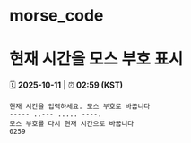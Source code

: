 # morse_code
# 현재 시간을 모스 부호 표시
<!-- MORSE_TIME_START -->
🗓️ **2025-10-11** | ⏰ **02:59 (KST)**

```
현재 시간을 입력하세요. 모스 부호로 바꿉니다
----- ..--- ..... ----.
모스 부호를 다시 현재 시간으로 바꿉니다
0259
```
<!-- MORSE_TIME_END -->
